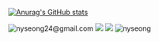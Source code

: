 [![Anurag's GitHub stats](https://github-readme-stats.vercel.app/api?username=nyseong)](https://github.com/anuraghazra/github-readme-stats)

![nyseong24@gmail.com](https://img.shields.io/badge/Gmail-D14836?style=for-the-badge&logo=gmail&logoColor=white) ![](https://img.shields.io/badge/Python-FFD43B?style=for-the-badge&logo=python&logoColor=blue) ![](https://img.shields.io/badge/Windows_11-0078d4?style=for-the-badge&logo=windows-11&logoColor=white) ![nyseong](https://img.shields.io/badge/GitHub-100000?style=for-the-badge&logo=github&logoColor=white)
